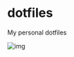 # dotfiles
My personal dotfiles

![img](https://media.discordapp.net/attachments/706370092283461695/1006099546364977212/unknown.png)
